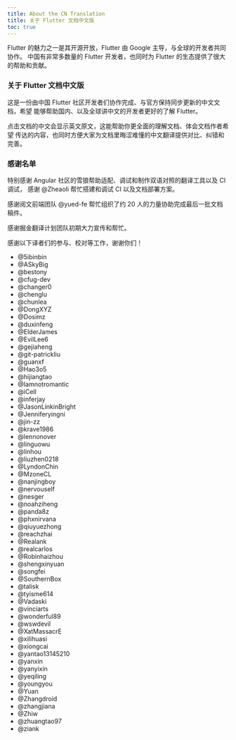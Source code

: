 ```yaml
---
title: About the CN Translation
title: 关于 Flutter 文档中文版
toc: true
---
```


Flutter 的魅力之一是其开源开放，Flutter 由 Google 主导，与全球的开发者共同协作。
中国有非常多数量的 Flutter 开发者，也同时为 Flutter 的生态提供了很大的帮助和贡献。

### 关于 Flutter 文档中文版

这是一份由中国 Flutter 社区开发者们协作完成、与官方保持同步更新的中文文档，希望
能够帮助国内、以及全球讲中文的开发者更好的了解 Flutter。

点击文档的中文会显示英文原文，这能帮助你更全面的理解文档、体会文档作者希望
传达的内容，也同时方便大家为文档里晦涩难懂的中文翻译提供对比、纠错和完善。

### 感谢名单

特别感谢 Angular 社区的雪狼帮助适配、调试和制作双语对照的翻译工具以及 CI 调试，
感谢 @Zheaoli 帮忙搭建和调试 CI 以及文档部署方案。

感谢阅文前端团队 @yued-fe 帮忙组织了约 20 人的力量协助完成最后一批文档稿件。

感谢掘金翻译计划团队初期大力宣传和帮忙。

感谢以下译者们的参与、校对等工作，谢谢你们！

- @5ibinbin
- @ASkyBig
- @bestony
- @cfug-dev
- @changer0
- @chenglu
- @chunlea
- @DongXYZ
- @Dosimz
- @duxinfeng
- @ElderJames
- @EvilLee6
- @gejiaheng
- @git-patrickliu
- @guanxf
- @Hao3o5
- @hijiangtao
- @Iamnotromantic
- @iCell
- @inferjay
- @JasonLinkinBright
- @Jenniferyingni
- @jin-zz
- @krave1986
- @lennonover
- @linguowu
- @linhou
- @liuzhen0218
- @LyndonChin
- @MzoneCL
- @nanjingboy
- @nervouself
- @nesger
- @noahziheng
- @panda8z
- @phxnirvana
- @qiuyuezhong
- @reachzhai
- @Realank
- @realcarlos
- @Robinhaizhou
- @shengxinyuan
- @songfei
- @SouthernBox
- @talisk
- @tyisme614
- @Vadaski
- @vinciarts
- @wonderful89
- @wswdevil
- @XatMassacrE
- @xilihuasi
- @xiongcai
- @yantao13145210
- @yanxin
- @yanyixin
- @yeqiling
- @youngyou
- @Yuan
- @Zhangdroid
- @zhangjiana
- @Zhiw
- @zhuangtao97
- @ziank